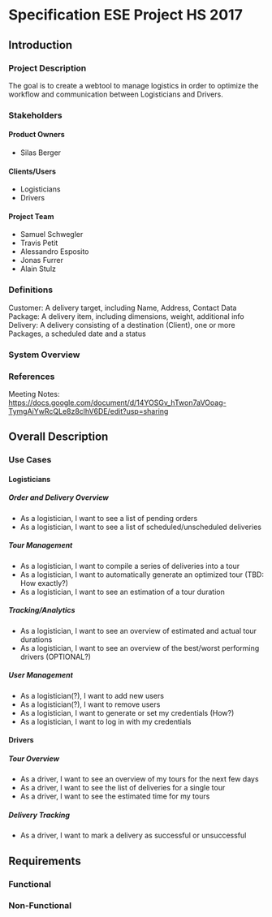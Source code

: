 # Specification ESE Project HS 2017

## Introduction
### Project Description
The goal is to create a webtool to manage logistics in order to optimize the workflow and communication between Logisticians and Drivers.

### Stakeholders
#### Product Owners
- Silas Berger

#### Clients/Users
- Logisticians
- Drivers

#### Project Team
- Samuel Schwegler
- Travis Petit
- Alessandro Esposito
- Jonas Furrer
- Alain Stulz

### Definitions
Customer: A delivery target, including Name, Address, Contact Data
Package: A delivery item, including dimensions, weight, additional info
Delivery: A delivery consisting of a destination (Client), one or more Packages, a scheduled date and a status


### System Overview

### References
Meeting Notes: https://docs.google.com/document/d/14YOSGv_hTwon7aVOoag-TymgAiYwRcQLe8z8clhV6DE/edit?usp=sharing

## Overall Description
### Use Cases

#### Logisticians
##### Order and Delivery Overview
- As a logistician, I want to see a list of pending orders
- As a logistician, I want to see a list of scheduled/unscheduled deliveries

##### Tour Management
- As a logistician, I want to compile a series of deliveries into a tour
- As a logistician, I want to automatically generate an optimized tour (TBD: How exactly?)
- As a logistician, I want to see an estimation of a tour duration

##### Tracking/Analytics
- As a logistician, I want to see an overview of estimated and actual tour durations
- As a logistician, I want to see an overview of the best/worst performing drivers (OPTIONAL?)

##### User Management
- As a logistician(?), I want to add new users
- As a logistician(?), I want to remove users
- As a logistician, I want to generate or set my credentials (How?)
- As a logistician, I want to log in with my credentials

#### Drivers

##### Tour Overview
- As a driver, I want to see an overview of my tours for the next few days
- As a driver, I want to see the list of deliveries for a single tour
- As a driver, I want to see the estimated time for my tours

##### Delivery Tracking
- As a driver, I want to mark a delivery as successful or unsuccessful




## Requirements
### Functional
### Non-Functional
